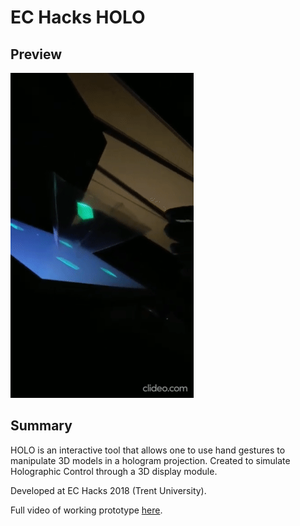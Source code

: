 # EC Hacks HOLO

## Preview
![](https://github.com/Hardik-S/EC_Hacks_Hologram/blob/master/Media/Hologram_Trials_-_Trent_Hackathon_-_2018.gif)

## Summary

HOLO is an interactive tool that allows one to use hand gestures to manipulate 3D models in a hologram projection. Created to simulate Holographic Control through a 3D display module. 

Developed at EC Hacks 2018 (Trent University).

Full video of working prototype [here](https://youtu.be/18Zg1pfoQsQ).
